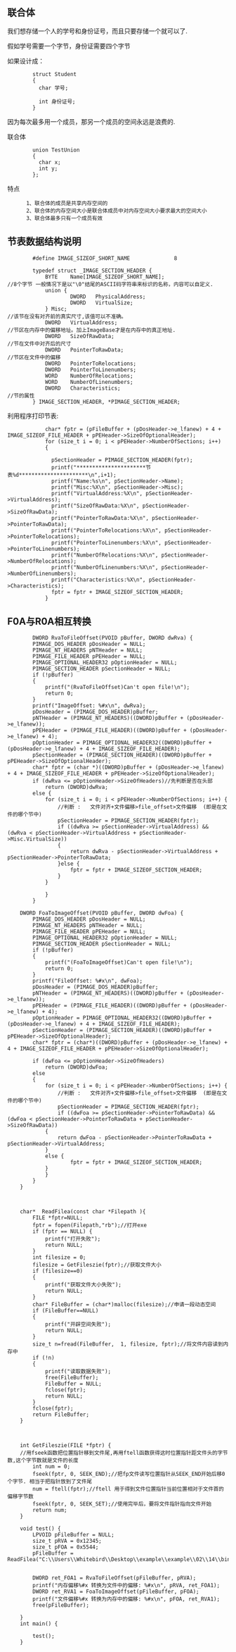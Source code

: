 联合体
---

我们想存储一个人的学号和身份证号，而且只要存储一个就可以了.				
				
假如学号需要一个字节，身份证需要四个字节				
				
如果设计成：				
				
            struct Student				
            {				
              char 学号;			

              int 身份证号;			
            }				

因为每次最多用一个成员，那另一个成员的空间永远是浪费的.				


联合体

            union TestUnion	
            {	
              char x;
              int y;
            };	

特点	
		
          1、联合体的成员是共享内存空间的		
          2、联合体的内存空间大小是联合体成员中对内存空间大小要求最大的空间大小		
          3、联合体最多只有一个成员有效		

节表数据结构说明
---

						
            #define IMAGE_SIZEOF_SHORT_NAME              8						

            typedef struct _IMAGE_SECTION_HEADER {						
                BYTE    Name[IMAGE_SIZEOF_SHORT_NAME];						//8个字节 一般情况下是以"\0"结尾的ASCII码字符串来标识的名称，内容可以自定义.
                union {						
                        DWORD   PhysicalAddress;						
                        DWORD   VirtualSize;						
                } Misc;						                                //该节在没有对齐前的真实尺寸,该值可以不准确。
                DWORD   VirtualAddress;						                //节区在内存中的偏移地址。加上ImageBase才是在内存中的真正地址.
                DWORD   SizeOfRawData;						                //节在文件中对齐后的尺寸
                DWORD   PointerToRawData;						        	//节区在文件中的偏移
                DWORD   PointerToRelocations;						
                DWORD   PointerToLinenumbers;						
                WORD    NumberOfRelocations;						
                WORD    NumberOfLinenumbers;						
                DWORD   Characteristics;						         //节的属性  
            } IMAGE_SECTION_HEADER, *PIMAGE_SECTION_HEADER;						

利用程序打印节表:


                char* fptr = (pFileBuffer + (pDosHeader->e_lfanew) + 4 + IMAGE_SIZEOF_FILE_HEADER + pPEHeader->SizeOfOptionalHeader);
                for (size_t i = 0; i < pPEHeader->NumberOfSections; i++)
                {

                  pSectionHeader = PIMAGE_SECTION_HEADER(fptr);
                  printf("**********************节表%d**********************\n",i+1);
                  printf("Name:%s\n", pSectionHeader->Name);
                  printf("Misc:%X\n", pSectionHeader->Misc);
                  printf("VirtualAddress:%X\n", pSectionHeader->VirtualAddress);
                  printf("SizeOfRawData:%X\n", pSectionHeader->SizeOfRawData);
                  printf("PointerToRawData:%X\n", pSectionHeader->PointerToRawData);
                  printf("PointerToRelocations:%X\n", pSectionHeader->PointerToRelocations);
                  printf("PointerToLinenumbers:%X\n", pSectionHeader->PointerToLinenumbers);
                  printf("NumberOfRelocations:%X\n", pSectionHeader->NumberOfRelocations);
                  printf("NumberOfLinenumbers:%X\n", pSectionHeader->NumberOfLinenumbers);
                  printf("Characteristics:%X\n", pSectionHeader->Characteristics);
                  fptr = fptr + IMAGE_SIZEOF_SECTION_HEADER;
                }

F0A与R0A相互转换
---
			DWORD RvaToFileOffset(PVOID pBuffer, DWORD dwRva) {
			PIMAGE_DOS_HEADER pDosHeader = NULL;
			PIMAGE_NT_HEADERS pNTHeader = NULL;
			PIMAGE_FILE_HEADER pPEHeader = NULL;
			PIMAGE_OPTIONAL_HEADER32 pOptionHeader = NULL;
			PIMAGE_SECTION_HEADER pSectionHeader = NULL;
			if (!pBuffer)
			{
				printf("(RvaToFileOffset)Can't open file!\n");
				return 0;
			}
			printf("ImageOffset: %#x\n", dwRva);
			pDosHeader = (PIMAGE_DOS_HEADER)pBuffer;
			pNTHeader = (PIMAGE_NT_HEADERS)((DWORD)pBuffer + (pDosHeader->e_lfanew));
			pPEHeader = (PIMAGE_FILE_HEADER)((DWORD)pBuffer + (pDosHeader->e_lfanew) + 4);
			pOptionHeader = PIMAGE_OPTIONAL_HEADER32((DWORD)pBuffer + (pDosHeader->e_lfanew) + 4 + IMAGE_SIZEOF_FILE_HEADER);
			pSectionHeader = (PIMAGE_SECTION_HEADER)((DWORD)pBuffer + pPEHeader->SizeOfOptionalHeader);
			char* fptr = (char *)((DWORD)pBuffer + (pDosHeader->e_lfanew) + 4 + IMAGE_SIZEOF_FILE_HEADER + pPEHeader->SizeOfOptionalHeader);
			if (dwRva <= pOptionHeader->SizeOfHeaders)//先判断是否在头部
				return (DWORD)dwRva;
			else {
				for (size_t i = 0; i < pPEHeader->NumberOfSections; i++) {
					//判断 :   文件对齐+文件偏移>file_offset>文件偏移  (即是在文件的哪个节中)
					pSectionHeader = PIMAGE_SECTION_HEADER(fptr);
					if ((dwRva >= pSectionHeader->VirtualAddress) && (dwRva < pSectionHeader->VirtualAddress + pSectionHeader->Misc.VirtualSize))
					{
						return dwRva - pSectionHeader->VirtualAddress + pSectionHeader->PointerToRawData;
					}else {
						fptr = fptr + IMAGE_SIZEOF_SECTION_HEADER;
					}
				}

				}
			}

		DWORD FoaToImageOffset(PVOID pBuffer, DWORD dwFoa) {
			PIMAGE_DOS_HEADER pDosHeader = NULL;
			PIMAGE_NT_HEADERS pNTHeader = NULL;
			PIMAGE_FILE_HEADER pPEHeader = NULL;
			PIMAGE_OPTIONAL_HEADER32 pOptionHeader = NULL;
			PIMAGE_SECTION_HEADER pSectionHeader = NULL;
			if (!pBuffer)
			{
				printf("(FoaToImageOffset)Can't open file!\n");
				return 0;
			}
			printf("FileOffset: %#x\n", dwFoa);
			pDosHeader = (PIMAGE_DOS_HEADER)pBuffer;
			pNTHeader = (PIMAGE_NT_HEADERS)((DWORD)pBuffer + (pDosHeader->e_lfanew));
			pPEHeader = (PIMAGE_FILE_HEADER)((DWORD)pBuffer + (pDosHeader->e_lfanew) + 4);
			pOptionHeader = PIMAGE_OPTIONAL_HEADER32((DWORD)pBuffer + (pDosHeader->e_lfanew) + 4 + IMAGE_SIZEOF_FILE_HEADER);
			pSectionHeader = (PIMAGE_SECTION_HEADER)((DWORD)pBuffer + pPEHeader->SizeOfOptionalHeader);
			char* fptr = (char*)((DWORD)pBuffer + (pDosHeader->e_lfanew) + 4 + IMAGE_SIZEOF_FILE_HEADER + pPEHeader->SizeOfOptionalHeader);

			if (dwFoa <= pOptionHeader->SizeOfHeaders)
				return (DWORD)dwFoa;
			else
			{
				for (size_t i = 0; i < pPEHeader->NumberOfSections; i++) {
					//判断 :   文件对齐+文件偏移>file_offset>文件偏移  (即是在文件的哪个节中)
					pSectionHeader = PIMAGE_SECTION_HEADER(fptr);
					if ((dwFoa >= pSectionHeader->PointerToRawData) && (dwFoa < pSectionHeader->PointerToRawData + pSectionHeader->SizeOfRawData))
				{
					return dwFoa - pSectionHeader->PointerToRawData + pSectionHeader->VirtualAddress;
				}
				else {
						fptr = fptr + IMAGE_SIZEOF_SECTION_HEADER;
				}
				}
			}
		}



		char*  ReadFilea(const char *Filepath ){
			FILE *fptr=NULL;
			fptr = fopen(Filepath,"rb");//打开exe
			if (fptr == NULL) {
				printf("打开失败");
				return NULL;
			}
			int filesize = 0;
			filesize = GetFileszie(fptr);//获取文件大小
			if (filesize==0)
			{
				printf("获取文件大小失败");
				return NULL;
			}
			char* FileBuffer = (char*)malloc(filesize);//申请一段动态空间
			if (FileBuffer==NULL)
			{
				printf("开辟空间失败");
				return NULL;
			}
			size_t n=fread(FileBuffer,  1, filesize, fptr);//将文件内容读到内存中
			if (!n)
			{
				printf("读取数据失败");
				free(FileBuffer);
				FileBuffer = NULL;
				fclose(fptr);
				return NULL;
			}
			fclose(fptr);
			return FileBuffer;
		}



		int GetFileszie(FILE *fptr) {
		//用fseek函数把位置指针移到文件尾,再用ftell函数获得这时位置指针距文件头的字节数,这个字节数就是文件的长度
			int num = 0;
			fseek(fptr, 0, SEEK_END);//把fp文件读写位置指针从SEEK_END开始后移0个字节. 相当于把指针放到了文件尾 
			num = ftell(fptr);//ftell 用于得到文件位置指针当前位置相对于文件首的偏移字节数
			fseek(fptr, 0, SEEK_SET);//使用完毕后，要将文件指针指向文件开始
			return num;
		}

		void test() {
			LPVOID pFileBuffer = NULL;
			size_t pRVA = 0x12345;
			size_t pFOA = 0x5544;
			pFileBuffer = ReadFilea("C:\\Users\\Whitebird\\Desktop\\example\\example\\02\\14\\bin\\notepad.exe");


			DWORD ret_FOA1 = RvaToFileOffset(pFileBuffer, pRVA);
			printf("内存偏移%#x 转换为文件中的偏移: %#x\n", pRVA, ret_FOA1);
			DWORD ret_RVA1 = FoaToImageOffset(pFileBuffer, pFOA);
			printf("文件偏移%#x 转换为内存中的偏移: %#x\n", pFOA, ret_RVA1);
			free(pFileBuffer);

		}
		int main() {

			test();
		}
